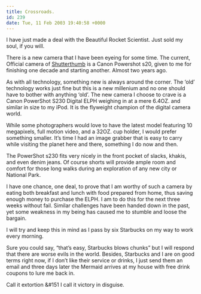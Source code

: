 ```yaml
---
title: Crossroads.
id: 239
date: Tue, 11 Feb 2003 19:40:58 +0000
---
```


I have just made a deal with the Beautiful Rocket Scientist. Just sold my soul, if you will.  

There is a new camera that I have been eyeing for some time. The current, Official camera of [Shutterthumb](http://www.gregstorey.com/nantucket/archives/000144.html) is a Canon Powershot s20, given to me for finishing one decade and starting another. Almost two years ago.  

As with all technology, something new is always around the corner. The ‘old’ technology works just fine but this is a new millenium and no one should have to bother with anything ‘old’. The new camera I choose to crave is a Canon PowerShot S230 Digital <span class="caps">ELPH</span> weighing in at a mere 6.4<span class="caps">OZ.</span> and similar in size to my iPod. It is the flyweight champion of the digital camera world.  

While some photographers would love to have the latest model featuring 10 megapixels, full motion video, and a 32<span class="caps">OZ.</span> cup holder, I would prefer something smaller. It’s time I had an image grabber that is easy to carry while visiting the planet here and there, something I do now and then.  

The PowerShot s230 fits very nicely in the front pocket of slacks, khakis, and even denim jeans. Of course shorts will provide ample room and comfort for those long walks during an exploration of any new city or National Park.  

I have one chance, one deal, to prove that I am worthy of such a camera by eating both breakfast and lunch with food prepared from home, thus saving enough money to purchase the <span class="caps">ELPH</span>. I am to do this for the next three weeks without fail. Similar challenges have been handed down in the past, yet some weakness in my being has caused me to stumble and loose the bargain.  

I will try and keep this in mind as I pass by six Starbucks on my way to work every morning.  

Sure you could say, “that’s easy, Starbucks blows chunks” but I will respond that there are worse evils in the world. Besides, Starbucks and I are on good terms right now, if I don’t like their service or drinks, I just send them an email and three days later the Mermaid arrives at my house with free drink coupons to lure me back in.  

Call it extortion &#151 I call it victory in disguise.





